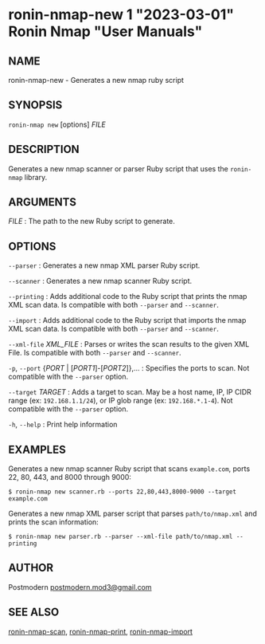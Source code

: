 # ronin-nmap-new 1 "2023-03-01" Ronin Nmap "User Manuals"

## NAME

ronin-nmap-new - Generates a new nmap ruby script

## SYNOPSIS

`ronin-nmap new` [options] *FILE*

## DESCRIPTION

Generates a new nmap scanner or parser Ruby script that uses the `ronin-nmap` 
library.

## ARGUMENTS

*FILE*
: The path to the new Ruby script to generate.

## OPTIONS

`--parser`
: Generates a new nmap XML parser Ruby script.

`--scanner`
: Generates a new nmap scanner Ruby script.

`--printing`
: Adds additional code to the Ruby script that prints the nmap XML scan data.
  Is compatible with both `--parser` and `--scanner`.

`--import`
: Adds additional code to the Ruby script that imports the nmap XML scan data.
  Is compatible with both `--parser` and `--scanner`.

`--xml-file` *XML_FILE*
: Parses or writes the scan results to the given XML File.
  Is compatible with both `--parser` and `--scanner`.

`-p`, `--port` {*PORT* \| \[*PORT1*\]-\[*PORT2*\]},...
: Specifies the ports to scan. Not compatible with the `--parser` option.

`--target` *TARGET*
: Adds a target to scan. May be a host name, IP, IP CIDR range (ex:
  `192.168.1.1/24`), or IP glob range (ex: `192.168.*.1-4`).
  Not compatible with the `--parser` option.

`-h`, `--help`
: Print help information

## EXAMPLES

Generates a new nmap scanner Ruby script that scans `example.com`, ports 22, 80,
443, and 8000 through 9000:

    $ ronin-nmap new scanner.rb --ports 22,80,443,8000-9000 --target example.com

Generates a new nmap XML parser script that parses `path/to/nmap.xml` and prints
the scan information:

    $ ronin-nmap new parser.rb --parser --xml-file path/to/nmap.xml --printing

## AUTHOR

Postmodern <postmodern.mod3@gmail.com>

## SEE ALSO

[ronin-nmap-scan](ronin-nmap-scan.1.md), [ronin-nmap-print](ronin-nmap-print.1.md), [ronin-nmap-import](ronin-nmap-import.1.md)
